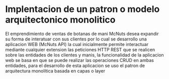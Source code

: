 # Implentacion de un patron o modelo arquitectonico monolitico

El emprendimiento de ventas de botanas de mani McNuts desea expandir su forma de interatuar con sus clientes por lo cual se desarrollo una aplicacion WEB (McNuts API) la cual inicialmente permite interactuar mediante cualquier extension las peticiones HTTP REST que se realicen sobre las entidades de los clientes y manis, la funcionalidad de la aplicacion web se basa en que se puede realizar las operaciones CRUD en ambas entidades, para el desarrollo de esta aplicacion se uso el patron de arquitectura monolítica basada en capas o layer
